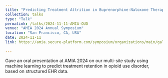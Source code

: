 ```yaml
---
title: "Predicting Treatment Attrition in Buprenorphine-Naloxone Therapy: A Machine Learning Approach Using Multi-Site EHR Data"
collection: talks
type: "Talk"
permalink: /talks/2024-11-11-AMIA-OUD
venue: "AMIA 2024 Annual Symposium"
location: "San Francisco, CA, USA"
date: 2024-11-11
link: https://amia.secure-platform.com/symposium/organizations/main/gallery/rounds/82001/details/11405

---
```


Gave an oral presentation at AMIA 2024 on our multi-site study using machine learning to predict treatment retention in opioid use disorder, based on structured EHR data.
